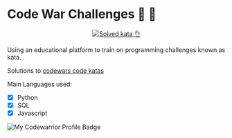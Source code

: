 # Code War Challenges :space_invader: 🥋

<p align="center">
   <a href="https://www.codewars.com">
      <img src="https://img.shields.io/badge/solved%20kata-51-red.svg"
           title="Solved kata 👌">
   </a>
<p>

Using an educational platform to train on programming challenges known as kata.

Solutions to [codewars code katas](https://www.codewars.com/users/naistangz)

Main Languages used:
- [x] Python 
- [x] SQL
- [x] Javascript

![My Codewarrior Profile Badge](https://www.codewars.com/users/naistangz/badges/large)